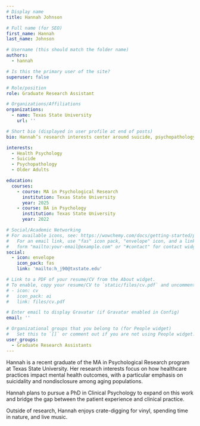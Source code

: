 ```yaml
---
# Display name
title: Hannah Johnson

# Full name (for SEO)
first_name: Hannah
last_name: Johnson

# Username (this should match the folder name)
authors:
  - hannah

# Is this the primary user of the site?
superuser: false

# Role/position
role: Graduate Research Assistant

# Organizations/Affiliations
organizations:
  - name: Texas State University
    url: ''

# Short bio (displayed in user profile at end of posts)
bio: Hannah’s research interests center around suicide, psychopathology, and health psychology, with a focus on enhancing the quality of life for older adults and examining their interactions with the healthcare systems in the context of psychopathology and suicide.

interests:
  - Health Psychology
  - Suicide
  - Psychopathology
  - Older Adults

education:
  courses:
    - course: MA in Psychological Research
      institution: Texas State University
      year: 2025
    - course: BA in Psychology
      institution: Texas State University
      year: 2022

# Social/Academic Networking
# For available icons, see: https://wowchemy.com/docs/getting-started/page-builder/#icons
#   For an email link, use "fas" icon pack, "envelope" icon, and a link in the
#   form "mailto:your-email@example.com" or "#contact" for contact widget.
social:
  - icon: envelope
    icon_pack: fas
    link: 'mailto:h_j90@txstate.edu'

# Link to a PDF of your resume/CV from the About widget.
# To enable, copy your resume/CV to `static/files/cv.pdf` and uncomment the lines below.
# - icon: cv
#   icon_pack: ai
#   link: files/cv.pdf

# Enter email to display Gravatar (if Gravatar enabled in Config)
email: ''

# Organizational groups that you belong to (for People widget)
#   Set this to `[]` or comment out if you are not using People widget.
user_groups:
  - Graduate Research Assistants
---
```


Hannah is a recent graduate of the MA in Psychological Research program at Texas State University. Her research interests focus on how healthcare practices impact mental health outcomes, with a particular emphasis on suicidality and nondisclosure among aging populations. 

Hannah plans to pursue a PhD in Clinical Psychology to expand on this work and bridge the gap between the patient experience and clinical practice. 

Outside of research, Hannah enjoys crate-digging for vinyl, spending time in nature, and live music.

